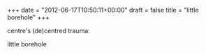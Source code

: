 +++
date = "2012-06-17T10:50:11+00:00"
draft = false
title = "little borehole"
+++
<p>centre's (de)centred trauma:</p>&#13;
<p>little borehole</p> 
